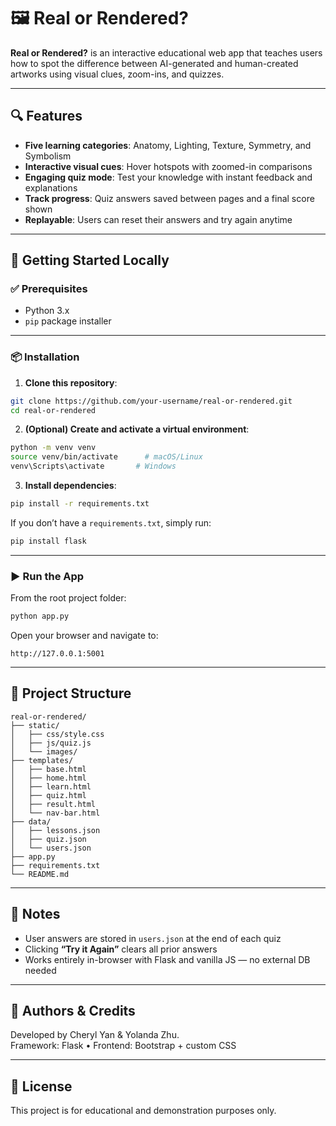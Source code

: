 # 🖼️ Real or Rendered?

**Real or Rendered?** is an interactive educational web app that teaches users how to spot the difference between AI-generated and human-created artworks using visual clues, zoom-ins, and quizzes.

---

## 🔍 Features

- **Five learning categories**: Anatomy, Lighting, Texture, Symmetry, and Symbolism
- **Interactive visual cues**: Hover hotspots with zoomed-in comparisons
- **Engaging quiz mode**: Test your knowledge with instant feedback and explanations
- **Track progress**: Quiz answers saved between pages and a final score shown
- **Replayable**: Users can reset their answers and try again anytime

---

## 🚀 Getting Started Locally

### ✅ Prerequisites

- Python 3.x
- `pip` package installer

---

### 📦 Installation

1. **Clone this repository**:

```bash
git clone https://github.com/your-username/real-or-rendered.git
cd real-or-rendered
```

2. **(Optional) Create and activate a virtual environment**:

```bash
python -m venv venv
source venv/bin/activate      # macOS/Linux
venv\Scripts\activate       # Windows
```

3. **Install dependencies**:

```bash
pip install -r requirements.txt
```

If you don’t have a `requirements.txt`, simply run:

```bash
pip install flask
```

---

### ▶️ Run the App

From the root project folder:

```bash
python app.py
```

Open your browser and navigate to:

```
http://127.0.0.1:5001
```

---

## 📁 Project Structure

```
real-or-rendered/
├── static/
│   ├── css/style.css
│   ├── js/quiz.js
│   └── images/
├── templates/
│   ├── base.html
│   ├── home.html
│   ├── learn.html
│   ├── quiz.html
│   ├── result.html
│   └── nav-bar.html
├── data/
│   ├── lessons.json
│   ├── quiz.json
│   └── users.json
├── app.py
├── requirements.txt
└── README.md
```

---

## 📌 Notes

- User answers are stored in `users.json` at the end of each quiz
- Clicking **“Try it Again”** clears all prior answers
- Works entirely in-browser with Flask and vanilla JS — no external DB needed

---

## 🧠 Authors & Credits

Developed by Cheryl Yan & Yolanda Zhu.  
Framework: Flask • Frontend: Bootstrap + custom CSS

---

## 📜 License

This project is for educational and demonstration purposes only.
